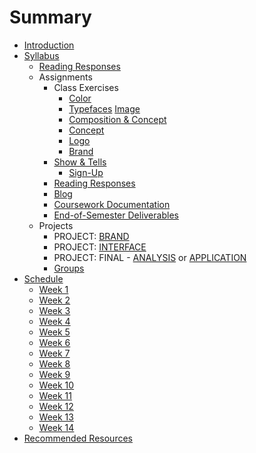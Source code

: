 # Summary

* [Introduction](README.md)
* [Syllabus](dm1123_vfs_syllabus.md)
    * [Reading Responses](projects/dm1123_vfs_reading_responses.md)
    * Assignments
        * Class Exercises
            * [Color](class_exercises/dm1123_class_exercise_color.md)
            * [Typefaces](class_exercises/dm1123_class_exercise_typefaces.md)
            [Image](class_exercises/dm1123_class_exercise_image.md)
            * [Composition & Concept](class_exercises/dm3193_class_exercise_composition_and_concept.md)
            * [Concept](class_exercises/dm1123_class_exercise_concept.md)
            * [Logo](class_exercises/dm1123_class_exercise_logo.md)
            * [Brand](class_exercises/dm1123_class_exercise_brand.md)
        * [Show & Tells](projects/dm1123_vfs_show_and_tells.md)
            * [Sign-Up](signups.md)
        * [Reading Responses](projects/dm1123_vfs_reading_responses.md)
        * [Blog](projects/dm1123_vfs_blog.md)
        * [Coursework Documentation](projects/dm1123_idm_coursework_documentation.md)
        * [End-of-Semester Deliverables](projects/dm1123_vfs_end_of_semester_deliverables.md)
    * Projects
        * PROJECT: [BRAND](projects/dm1123_vfs_projects_logo.md)
        * PROJECT: [INTERFACE](projects/dm1123_vfs_projects_interface.md)
        * PROJECT: FINAL - [ANALYSIS](projects/dm1123_vfs_projects_analysis.md) or [APPLICATION](projects/dm1123_vfs_projects_interface.md)
        *  [Groups](projects/dm1123_vfs_groups.md)
* [Schedule](dm1123_schedule_overview.md)
    *  [Week 1](weekly_detail/dm1123_weekly_detail_wk1_sep4.md)
    *  [Week 2](weekly_detail/dm1123_weekly_detail_wk2_sep9.md)
    *  [Week 3](weekly_detail/dm1123_weekly_detail_wk3_sep16.md)
    *  [Week 4](weekly_detail/dm1123_weekly_detail_wk4_sep23.md)
    *  [Week 5](weekly_detail/dm1123_weekly_detail_wk5_sep30.md)
    *  [Week 6](weekly_detail/dm1123_weekly_detail_wk6_oct07.md)
    *  [Week 7](weekly_detail/dm1123_weekly_detail_wk7_oct14.md)
    *  [Week 8](weekly_detail/dm1123_weekly_detail_wk8_oct21.md)
    *  [Week 9](weekly_detail/dm1123_weekly_detail_wk9_oct28.md)
    *  [Week 10](weekly_detail/dm1123_weekly_detail_wk10_nov4.md)
    *  [Week 11](weekly_detail/dm1123_weekly_detail_wk11_nov11.md)
    *  [Week 12](weekly_detail/dm1123_weekly_detail_wk12_nov18.md)
    *  [Week 13](weekly_detail/dm1123_weekly_detail_wk13_nov25.md)
    *  [Week 14](weekly_detail/dm1123_weekly_detail_wk14_dec2.md)
* [Recommended Resources](dm1123_vfs_recommended_resources.md)